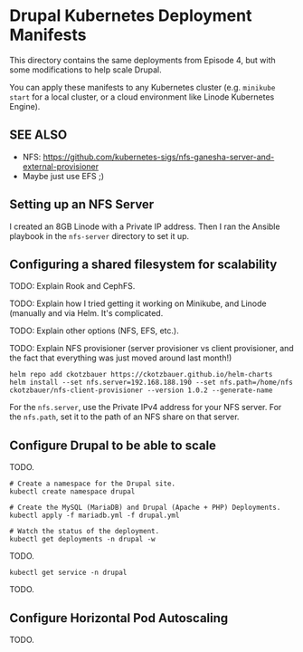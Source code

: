 # Drupal Kubernetes Deployment Manifests

This directory contains the same deployments from Episode 4, but with some modifications to help scale Drupal.

You can apply these manifests to any Kubernetes cluster (e.g. `minikube start` for a local cluster, or a cloud environment like Linode Kubernetes Engine).

## SEE ALSO

  - NFS: https://github.com/kubernetes-sigs/nfs-ganesha-server-and-external-provisioner
  - Maybe just use EFS ;)

## Setting up an NFS Server

I created an 8GB Linode with a Private IP address. Then I ran the Ansible playbook in the `nfs-server` directory to set it up.

## Configuring a shared filesystem for scalability

TODO: Explain Rook and CephFS.

TODO: Explain how I tried getting it working on Minikube, and Linode (manually and via Helm. It's complicated.

TODO: Explain other options (NFS, EFS, etc.).

TODO: Explain NFS provisioner (server provisioner vs client provisioner, and the fact that everything was just moved around last month!)

```
helm repo add ckotzbauer https://ckotzbauer.github.io/helm-charts
helm install --set nfs.server=192.168.188.190 --set nfs.path=/home/nfs ckotzbauer/nfs-client-provisioner --version 1.0.2 --generate-name
```

For the `nfs.server`, use the Private IPv4 address for your NFS server. For the `nfs.path`, set it to the path of an NFS share on that server.

## Configure Drupal to be able to scale

TODO.

```
# Create a namespace for the Drupal site.
kubectl create namespace drupal

# Create the MySQL (MariaDB) and Drupal (Apache + PHP) Deployments.
kubectl apply -f mariadb.yml -f drupal.yml

# Watch the status of the deployment.
kubectl get deployments -n drupal -w
```

TODO.

```
kubectl get service -n drupal
```

TODO.

## Configure Horizontal Pod Autoscaling

TODO.
